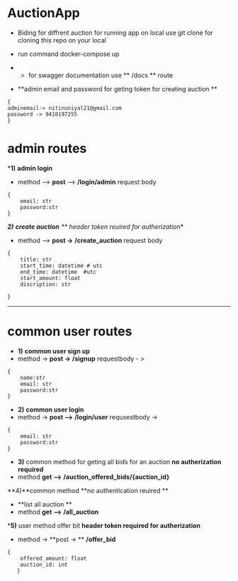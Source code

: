 # AuctionApp
* Biding for diffrent auction for running app on local use git clone for cloning this repo on your local 
* run command docker-compose up
* * for swagger documentation use ** /docs ** route 

* **admin email and password for geting token for creating auction **
```
{
adminemail-> nitinuniyal21@gmail.com
password -> 9410197255
}
```

# admin routes 
***1)** **admin login**
* method --> **post** --> **/login/admin**
request body 
```
{
    email: str
    password:str
}
```
***2)** **create auction** 
** header token reuired for autherization**
* method --> **post ->**  **/create_auction**
request body 
```
{
    title: str
    start_time: datetime # utc 
    end_time: datetime  #utc
    start_amount: float
    discription: str

}
```

---------------------------
# common user routes 

* **1)**  **common user sign up**
* method -> **post ->**  **/signup**
requestbody - > 
```
{
    name:str
    email: str
    password:str
}
```
* **2)** **common user login**
* method -> **post -->**  **/login/user**
requsestbody ->
```
{
    email: str
    password:str
}
```
* **3)** common method for geting all bids for an auction **no autherization required**
* method **get -->**  **/auction_offered_bids/{auction_id}**

**4)**common method **no authentication reuired **
* **list all auction **
* method **get -->** **/all_auction**


***5)** user method offer bit **header token required for autherization**
* method -> **post -> ** **/offer_bid**
```
{
    offered_amount: float
    auction_id: int
   }
```



